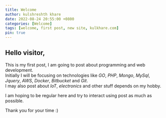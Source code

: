 ```yaml
---
title: Welcome
author: kulshreshth khare
date: 2022-08-24 20:55:00 +0800
categories: [Welcome]
tags: [welcome, first post, new site, kulkhare.com]
pin: true
---
```


## Hello visitor,

This is my first post, I am going to post about programming and web development.<br>
Initially I will be focusing on technologies like *GO*, *PHP*, *Mongo*, *MySql*, *Jquery*, *AWS*, *Docker*, *Bitbucket* and *Git*.<br>
I may also post about *IoT*, *electronics* and other stuff depends on my hobby.

I am hoping to be regular here and try to interact using post as much as possible.

Thank you for your time :)